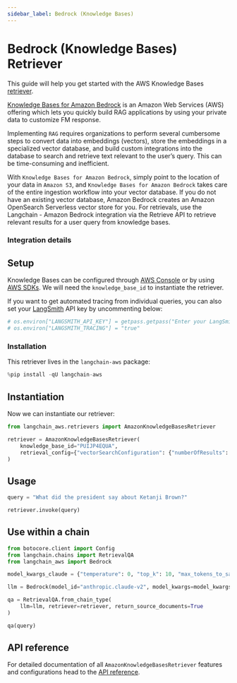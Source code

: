 ```yaml
---
sidebar_label: Bedrock (Knowledge Bases)
---
```


# Bedrock (Knowledge Bases) Retriever

This guide will help you get started with the AWS Knowledge Bases [retriever](/oss/concepts/retrievers).

[Knowledge Bases for Amazon Bedrock](https://aws.amazon.com/bedrock/knowledge-bases/) is an Amazon Web Services (AWS) offering which lets you quickly build RAG applications by using your private data to customize FM response.

Implementing `RAG` requires organizations to perform several cumbersome steps to convert data into embeddings (vectors), store the embeddings in a specialized vector database, and build custom integrations into the database to search and retrieve text relevant to the user’s query. This can be time-consuming and inefficient.

With `Knowledge Bases for Amazon Bedrock`, simply point to the location of your data in `Amazon S3`, and `Knowledge Bases for Amazon Bedrock` takes care of the entire ingestion workflow into your vector database. If you do not have an existing vector database, Amazon Bedrock creates an Amazon OpenSearch Serverless vector store for you. For retrievals, use the Langchain - Amazon Bedrock integration via the Retrieve API to retrieve relevant results for a user query from knowledge bases.

### Integration details

<ItemTable category="document_retrievers" item="AmazonKnowledgeBasesRetriever" />


## Setup

Knowledge Bases can be configured through [AWS Console](https://aws.amazon.com/console/) or by using [AWS SDKs](https://aws.amazon.com/developer/tools/). We will need the `knowledge_base_id` to instantiate the retriever.

If you want to get automated tracing from individual queries, you can also set your [LangSmith](https://docs.smith.langchain.com/) API key by uncommenting below:


```python
# os.environ["LANGSMITH_API_KEY"] = getpass.getpass("Enter your LangSmith API key: ")
# os.environ["LANGSMITH_TRACING"] = "true"
```

### Installation

This retriever lives in the `langchain-aws` package:


```python
%pip install -qU langchain-aws
```

## Instantiation

Now we can instantiate our retriever:


```python
from langchain_aws.retrievers import AmazonKnowledgeBasesRetriever

retriever = AmazonKnowledgeBasesRetriever(
    knowledge_base_id="PUIJP4EQUA",
    retrieval_config={"vectorSearchConfiguration": {"numberOfResults": 4}},
)
```

## Usage


```python
query = "What did the president say about Ketanji Brown?"

retriever.invoke(query)
```

## Use within a chain


```python
from botocore.client import Config
from langchain.chains import RetrievalQA
from langchain_aws import Bedrock

model_kwargs_claude = {"temperature": 0, "top_k": 10, "max_tokens_to_sample": 3000}

llm = Bedrock(model_id="anthropic.claude-v2", model_kwargs=model_kwargs_claude)

qa = RetrievalQA.from_chain_type(
    llm=llm, retriever=retriever, return_source_documents=True
)

qa(query)
```

## API reference

For detailed documentation of all `AmazonKnowledgeBasesRetriever` features and configurations head to the [API reference](https://python.langchain.com/api_reference/aws/retrievers/langchain_aws.retrievers.bedrock.AmazonKnowledgeBasesRetriever.html).
